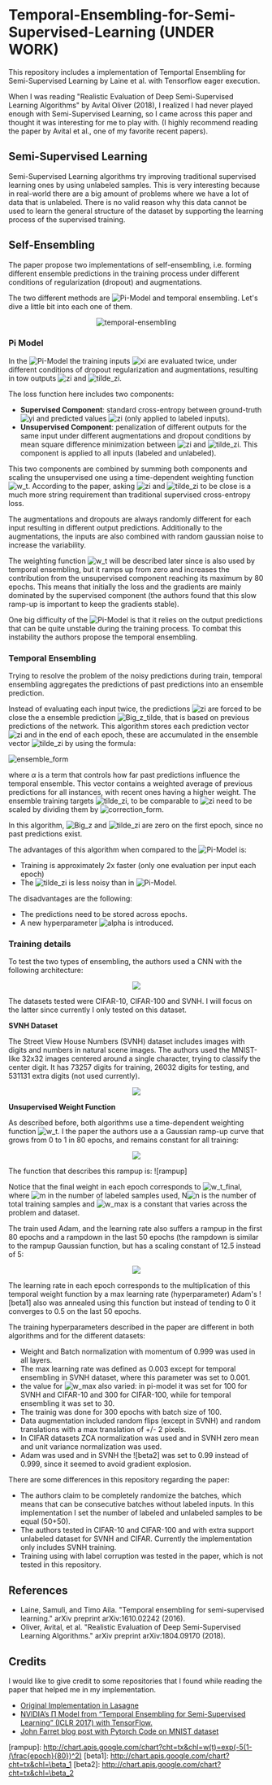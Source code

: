 # Temporal-Ensembling-for-Semi-Supervised-Learning (UNDER WORK)

This repository includes a implementation of Temportal Ensembling for Semi-Supervised Learning by Laine et al. with Tensorflow eager execution.

When I was reading "Realistic Evaluation of Deep Semi-Supervised Learning Algorithms" by Avital Oliver (2018), I realized I had never played enough with Semi-Supervised Learning, so I came across this paper and thought it was interesting for me to play with. (I highly recommend reading the paper by Avital et al., one of my favorite recent papers).

## Semi-Supervised Learning

Semi-Supervised Learning algorithms try improving traditional supervised learning ones by using unlabeled samples. This is very interesting because in real-world there are a big amount of problems where we have a lot of data that is unlabeled. There is no valid reason why this data cannot be used to learn the general structure of the dataset by supporting the learning process of the supervised training. 

## Self-Ensembling

The paper propose two implementations of self-ensembling, i.e. forming different ensemble predictions in the training process under different conditions of regularization (dropout) and augmentations.

The two different methods are ![Pi]-Model and temporal ensembling. Let's dive a little bit into each one of them. 

<p align="center">
  <img src="https://user-images.githubusercontent.com/10371630/41501166-caf8a93c-7196-11e8-9072-19dd6968c8e6.png" alt="temporal-ensembling"/>
</p>

### Pi Model

In the ![Pi]-Model the training inputs ![xi] are evaluated twice, under different conditions of dropout regularization and augmentations, resulting in tow outputs ![zi] and ![tilde_zi]. 

The loss function here includes two components:
- **Supervised Component**: standard cross-entropy between ground-truth ![yi] and predicted values ![zi] (only applied to labeled inputs).
- **Unsupervised Component**: penalization of different outputs for the same input under different augmentations and dropout conditions by mean square difference minimization between ![zi] and ![tilde_zi]. This component is applied to all inputs (labeled and unlabeled).

This two components are combined by summing both components and scaling the unsupervised one using a time-dependent weighting function ![w_t]. According to the paper, asking ![zi] and ![tilde_zi] to be close is a much more string requirement than traditional supervised cross-entropy loss. 

The augmentations and dropouts are always randomly different for each input resulting in different output predictions. Additionally to the augmentations, the inputs are also combined with random gaussian noise to increase the variability. 

The weighting function ![w_t] will be described later since is also used by temporal ensembling, but it ramps up from zero and increases the contribution from the unsupervised component reaching its maximum by 80 epochs. This means that initially the loss and the gradients are mainly dominated by the supervised component (the authors found that this slow ramp-up is important to keep the gradients stable). 

One big difficulty of the ![Pi]-Model is that it relies on the output predictions that can be quite unstable during the training process. To combat this instability the authors propose the temporal ensembling.

### Temporal Ensembling

Trying to resolve the problem of the noisy predictions during train, temporal ensembling aggregates the predictions of past predictions into an ensemble prediction. 

Instead of evaluating each input twice, the predictions ![zi] are forced to be close the a ensemble prediction ![Big_z_tilde], that is based on previous predictions of the network. This algorithm stores each prediction vector ![zi] and in the end of each epoch, these are accumulated in the ensemble vector ![tilde_zi] by using the formula:

![ensemble_form]

where $\alpha$ is a term that controls how far past predictions influence the temporal ensemble. This vector contains a weighted average of previous predictions for all instances, with recent ones having a higher weight. The ensemble training targets ![tilde_zi], to be comparable to ![zi] need to be scaled by dividing them by ![correction_form].

In this algorithm, ![Big_z] and ![tilde_zi] are zero on the first epoch, since no past predictions exist. 

The advantages of this algorithm when compared to the ![Pi]-Model is:
- Training is approximately 2x faster (only one evaluation per input each epoch)
- The ![tilde_zi] is less noisy than in ![Pi]-Model.

The disadvantages are the following:
- The predictions need to be stored across epochs.
- A new hyperparameter ![alpha] is introduced.

### Training details

To test the two types of ensembling, the authors used a CNN with the following architecture:

<p align="center">
  <img src="https://user-images.githubusercontent.com/10371630/41508999-d80054be-7244-11e8-8191-899331ddde52.png"/>
</p>

The datasets tested were CIFAR-10, CIFAR-100 and SVNH. I will focus on the latter since currently I only tested on this dataset. 

**SVNH Dataset**

The Street View House Numbers (SVNH) dataset includes images with digits and numbers in natural scene images. The authors used the MNIST-like 32x32 images centered around a single character, trying to classify the center digit. It has 73257 digits for training, 26032 digits for testing, and 531131 extra digits (not used currently). 

<p align="center">
  <img src="http://ufldl.stanford.edu/housenumbers/32x32eg.png"/>
</p>

**Unsupervised Weight Function**

As described before, both algorithms use a time-dependent weighting function ![w_t]. I the paper the authors use a a Gaussian ramp-up curve that grows from 0 to 1 in 80 epochs, and remains constant for all training:

<p align="center">
  <img src="https://user-images.githubusercontent.com/10371630/41509469-10333a66-724c-11e8-9316-1ab38d926a60.png"/>
</p>

The function that describes this rampup is: ![rampup]

Notice that the final weight in each epoch corresponds to ![w_t_final], where ![m] in the number of labeled samples used, N![n] is the number of total training samples and ![w_max] is a constant that varies across the problem and dataset. 

The train used Adam, and the learning rate also suffers a rampup in the first 80 epochs and a rampdown in the last 50 epochs (the rampdown is similar to the rampup Gaussian function, but has a scaling constant of 12.5 instead of 5: 

<p align="center">
  <img src="https://user-images.githubusercontent.com/10371630/41509597-9a84fa54-724e-11e8-9568-796a55d436ec.png"/>
</p>

The learning rate in each epoch corresponds to the multiplication of this temporal weight function by a max learning rate (hyperparameter) Adam's ![beta1] also was annealed using this function but instead of tending to 0 it converges to 0.5 on the last 50 epochs. 

The training hyperparameters described in the paper are different in both algorithms and for the different datasets:
- Weight and Batch normalization with momentum of 0.999 was used in all layers.
- The max learning rate was defined as 0.003 except for temporal ensembling in SVNH dataset, where this parameter was set to 0.001.
- the value for ![w_max] also varied: in pi-model it was set for 100 for SVNH and CIFAR-10 and 300 for CIFAR-100, while for temporal ensembling it was set to 30. 
- The trainig was done for 300 epochs with batch size of 100.
- Data augmentation included random flips (except in SVNH) and random translations with a max translation of +/- 2 pixels. 
- In CIFAR datasets ZCA normalization was used and in SVNH zero mean and unit variance normalization was used. 
- Adam was used and in SVNH the ![beta2] was set to 0.99 instead of 0.999, since it seemed to avoid gradient explosion. 

There are some differences in this repository regarding the paper:
- The authors claim to be completely randomize the batches, which means that can be consecutive batches without labeled inputs. In this implementation I set the number of labeled and unlabeled samples to be equal (50+50). 
- The authors tested in CIFAR-10 and CIFAR-100 and with extra support unlabeled dataset for SVNH and CIFAR. Currently the implementation only includes SVNH training.
- Training using with label corruption was tested in the paper, which is not tested in this repository.

## References
- Laine, Samuli, and Timo Aila. "Temporal ensembling for semi-supervised learning." arXiv preprint arXiv:1610.02242 (2016).
- Oliver, Avital, et al. "Realistic Evaluation of Deep Semi-Supervised Learning Algorithms." arXiv preprint arXiv:1804.09170 (2018).

## Credits

I would like to give credit to some repositories that I found while reading the paper that helped me in my implementation.

- [Original Implementation in Lasagne](https://github.com/smlaine2/tempens)
- [NVIDIA’s Π Model from “Temporal Ensembling for Semi-Supervised Learning” (ICLR 2017) with TensorFlow.](https://github.com/geosada/PI)
- [John Farret blog post with Pytorch Code on MNIST dataset](https://ferretj.github.io/ml/2018/01/22/temporal-ensembling.html)

[Pi]: http://chart.apis.google.com/chart?cht=tx&chl=\Pi
[zi]: http://chart.apis.google.com/chart?cht=tx&chl=z_i
[xi]: http://chart.apis.google.com/chart?cht=tx&chl=x_i
[tilde_zi]: http://chart.apis.google.com/chart?cht=tx&chl=\tilde{z}_i
[yi]: http://chart.apis.google.com/chart?cht=tx&chl=y_i
[Big_z]: http://chart.apis.google.com/chart?cht=tx&chl=Z
[Big_z_tilde]: http://chart.apis.google.com/chart?cht=tx&chl=\tilde{Z}_i
[ensemble_form]: http://chart.apis.google.com/chart?cht=tx&chl={Z}_i=\alpha\tilde{Z}_i+(1-\alpha)z_i
[w_t]: http://chart.apis.google.com/chart?cht=tx&chl=w(t)
[alpha]: http://chart.apis.google.com/chart?cht=tx&chl=\alpha
[correction_form]: http://chart.apis.google.com/chart?cht=tx&chl=(1-\alpha^{t})
[w_t_final]: http://chart.apis.google.com/chart?cht=tx&chl=w(t)*w_{max}*\frac{M}{N}
[m]: http://chart.apis.google.com/chart?cht=tx&chl=M
[n]: http://chart.apis.google.com/chart?cht=tx&chl=N
[w_max]: http://chart.apis.google.com/chart?cht=tx&chl=w_{max}
[rampup]: http://chart.apis.google.com/chart?cht=tx&chl=w(t)=exp(-5(1-(\frac{epoch}{80})^2)
[beta1]: http://chart.apis.google.com/chart?cht=tx&chl=\beta_1
[beta2]: http://chart.apis.google.com/chart?cht=tx&chl=\beta_2
